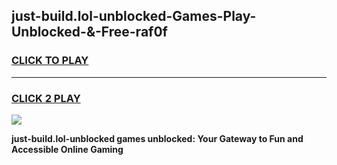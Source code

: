 
## just-build.lol-unblocked-Games-Play-Unblocked-&-Free-raf0f
<h3>
<a href="https://premium76.site?title=just-build.lol-unblocked&ref=24A">CLICK TO PLAY</a></h3>
<hr>

<h3>
<a href="https://premium76.site?title=just-build.lol-unblocked&ref=24A">CLICK 2 PLAY</a>
  
</h3>

<a href="https://premium76.site?title=just-build.lol-unblocked&ref=24A"><img src="https://clearcache.store/games.png"></a>


**just-build.lol-unblocked games unblocked: Your Gateway to Fun and Accessible Online Gaming**
